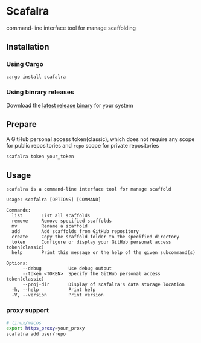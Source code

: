 # Scafalra

command-line interface tool for manage scaffolding

## Installation

### Using Cargo

```bash
cargo install scafalra
```

### Using binrary releases

Download the [latest release binary](https://github.com/shixinhuang99/scafalra/releases) for your system

## Prepare

A GitHub personal access token(classic), which does not require any scope for public repositories
and `repo` scope for private repositories

```bash
scafalra token your_token
```

## Usage

```
scafalra is a command-line interface tool for manage scaffold

Usage: scafalra [OPTIONS] [COMMAND]

Commands:
  list       List all scaffolds
  remove     Remove specified scaffolds
  mv         Rename a scaffold
  add        Add scaffolds from GitHub repository
  create     Copy the scaffold folder to the specified directory
  token      Configure or display your GitHub personal access token(classic)
  help       Print this message or the help of the given subcommand(s)

Options:
      --debug          Use debug output
      --token <TOKEN>  Specify the GitHub personal access token(classic)
      --proj-dir       Display of scafalra's data storage location
  -h, --help           Print help
  -V, --version        Print version
```

### proxy support

```bash
# linux/macos
export https_proxy=your_proxy
scafalra add user/repo
```
